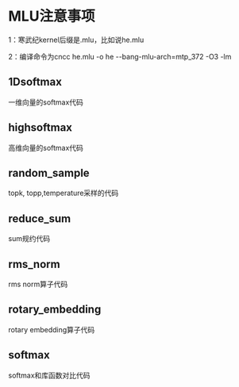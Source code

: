 # MLU注意事项
1：寒武纪kernel后缀是.mlu，比如说he.mlu 

2：编译命令为cncc he.mlu -o he --bang-mlu-arch=mtp_372 -O3 -lm 

## 1Dsoftmax
一维向量的softmax代码

## highsoftmax
高维向量的softmax代码

## random_sample
topk, topp,temperature采样的代码

## reduce_sum
sum规约代码

## rms_norm
rms norm算子代码

## rotary_embedding
rotary embedding算子代码

## softmax
softmax和库函数对比代码
